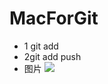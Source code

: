 # MacForGit
- 1 git add
-  2git add push
- 图片
![][image-1]

[image-1]:	http://n.sinaimg.cn/news/20160624/3byb-fxtmwei9270858.jpg